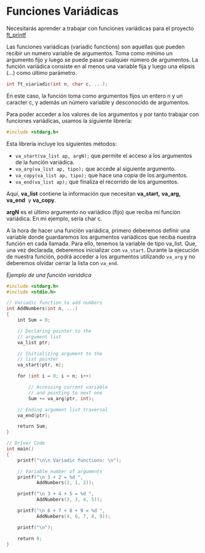 # Funciones Variádicas

Necesitarás aprender a trabajar con funciones variádicas para el proyecto [ft_printf](https://github.com/erivero-p/ft_printf)

Las funciones variádicas (variadic functions) son aquellas que pueden recibir un numero variable de argumentos. Toma como mínimo un argumento fijo y luego se puede pasar cualquier número de argumentos. La función variádica consiste en al menos una variable fija y luego una elipsis (…) como último parámetro.

```c
int ft_viariadic(int n, char c, ...);
```

En este caso, la función toma como argumentos fijos un entero n y un caracter c, y además un número variable y desconocido de argumentos. 

Para poder acceder a los valores de los argumentos y por tanto trabajar con funciones variádicas, usamos la siguiente librería: 

```c
#include <stdarg.h>
```

Esta librería incluye los siguientes métodos: 

- `va_start(va_list ap, argN);` que permite el acceso a los argumentos de la función variádica.
- `va_arg(va_list ap, tipo);` que accede al siguiente argumento.
- `va_copy(va_list ap, tipo);` que hace una copia de los argumentos.
- `va_end(va_list ap);` que finaliza el recorrido de los argumentos.

Aquí, **va_list** contiene la información que necesitan **va_start,** **va_arg, va_end**  y **va_copy**.

**argN** es el último argumento no variádico (fijo) que reciba mi función variádica. En mi ejemplo, sería char c.

A la hora de hacer una función variádica, primero deberemos definir una variable donde guardaremos los argumentos variádicos que reciba nuestra función en cada llamada. Para ello, tenemos la variable de tipo va_list. Que, una vez declarada, deberemos inicializar con `va_start`. Durante la ejecución de nuestra función, podrá acceder a los argumentos utilizando `va_arg` y no deberemos olvidar cerrar la lista con `va_end`.

*Ejemplo de una función variádica*

```c
#include <stdarg.h>
#include <stdio.h>

// Variadic function to add numbers
int AddNumbers(int n, ...)
{
    int Sum = 0;

    // Declaring pointer to the
    // argument list
    va_list ptr;

    // Initializing argument to the
    // list pointer
    va_start(ptr, n);

    for (int i = 0; i < n; i++)

        // Accessing current variable
        // and pointing to next one
        Sum += va_arg(ptr, int);

    // Ending argument list traversal
    va_end(ptr);

    return Sum;
}

// Driver Code
int main()
{
    printf("\n\n Variadic functions: \n");

    // Variable number of arguments
    printf("\n 1 + 2 = %d ",
           AddNumbers(2, 1, 2));

    printf("\n 3 + 4 + 5 = %d ",
           AddNumbers(3, 3, 4, 5));

    printf("\n 6 + 7 + 8 + 9 = %d ",
           AddNumbers(4, 6, 7, 8, 9));

    printf("\n");

    return 0;
}
```


